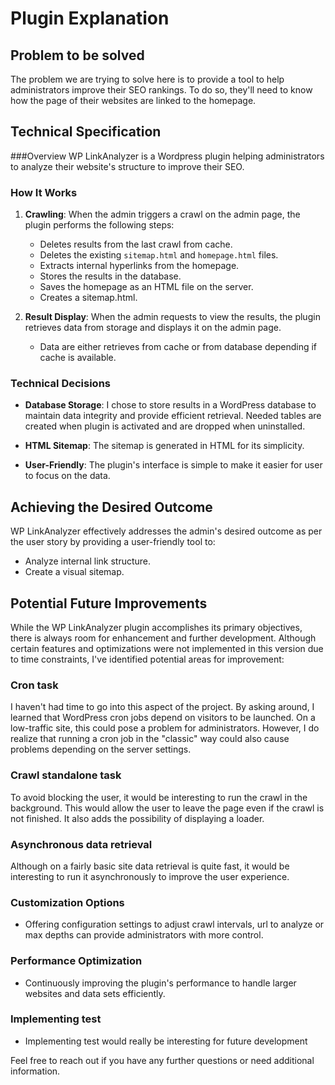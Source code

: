 # Plugin Explanation

## Problem to be solved
The problem we are trying to solve here is to provide a tool to help administrators improve their SEO rankings. To do so, they'll need to know how the page of their websites are linked to the homepage.

## Technical Specification
###Overview
WP LinkAnalyzer is a Wordpress plugin helping administrators to analyze their website's structure to improve their SEO.

### How It Works

1. **Crawling**: When the admin triggers a crawl on the admin page, the plugin performs the following steps:
	- Deletes results from the last crawl from cache.
	- Deletes the existing `sitemap.html` and `homepage.html` files.
	- Extracts internal hyperlinks from the homepage.
	- Stores the results in the database.
	- Saves the homepage as an HTML file on the server.
	- Creates a sitemap.html.

2. **Result Display**: When the admin requests to view the results, the plugin retrieves data from storage and displays it on the admin page.
	- Data are either retrieves from cache or from database depending if cache is available.

### Technical Decisions

- **Database Storage**: I chose to store results in a WordPress database to maintain data integrity and provide efficient retrieval. Needed tables are created when plugin is activated and are dropped when uninstalled.

- **HTML Sitemap**: The sitemap is generated in HTML for its simplicity.

- **User-Friendly**: The plugin's interface is simple to make it easier for user to focus on the data.


## Achieving the Desired Outcome

WP LinkAnalyzer effectively addresses the admin's desired outcome as per the user story by providing a user-friendly tool to:

- Analyze internal link structure.
- Create a visual sitemap.

## Potential Future Improvements
While the WP LinkAnalyzer plugin accomplishes its primary objectives, there is always room for enhancement and further development. Although certain features and optimizations were not implemented in this version due to time constraints, I've identified potential areas for improvement:
### Cron task
I haven't had time to go into this aspect of the project. By asking around, I learned that WordPress cron jobs depend on visitors to be launched. On a low-traffic site, this could pose a problem for administrators. However, I do realize that running a cron job in the "classic" way could also cause problems depending on the server settings.

### Crawl standalone task
To avoid blocking the user, it would be interesting to run the crawl in the background. This would allow the user to leave the page even if the crawl is not finished. It also adds the possibility of displaying a loader.

### Asynchronous data retrieval
Although on a fairly basic site data retrieval is quite fast, it would be interesting to run it asynchronously to improve the user experience.

### Customization Options
- Offering configuration settings to adjust crawl intervals, url to analyze or max depths can provide administrators with more control.

### Performance Optimization
- Continuously improving the plugin's performance to handle larger websites and data sets efficiently.

### Implementing test
- Implementing test would really be interesting for future development


Feel free to reach out if you have any further questions or need additional information.
